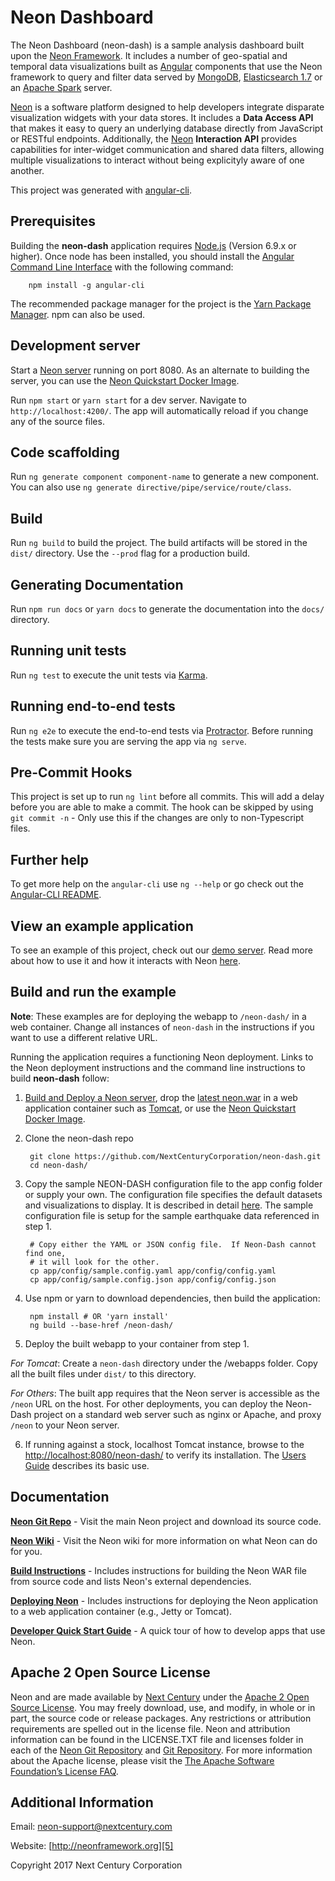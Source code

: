 # Neon Dashboard
The Neon Dashboard (neon-dash) is a sample analysis dashboard built upon the [Neon Framework][5]. It includes a number of geo-spatial and temporal data visualizations built as [Angular][13] components that use the Neon framework to query and filter data served by [MongoDB][8], [Elasticsearch 1.7][14] or an [Apache Spark][9] server. 

[Neon][5] is a software platform designed to help developers integrate disparate visualization widgets with your data stores. It includes a **Data Access API** that makes it easy to query an underlying database directly from JavaScript or RESTful endpoints. Additionally, the [Neon][5] **Interaction API** provides capabilities for inter-widget communication and shared data filters, allowing multiple visualizations to interact without being explicityly aware of one another.

This project was generated with [angular-cli][ng-cli].

## Prerequisites
Building the **neon-dash** application requires [Node.js][Node.js] (Version 6.9.x or higher).  Once node has been installed, you should install the [Angular Command Line Interface][ng-cli] with the following command: 

		npm install -g angular-cli

The recommended package manager for the project is the [Yarn Package Manager][yarn]. npm can also be used.

## Development server

Start a [Neon server][neon] running on port 8080. As an alternate to building the server, you can use the [Neon Quickstart Docker Image][neon-quickstart].

Run `npm start` or `yarn start` for a dev server. Navigate to `http://localhost:4200/`. The app will automatically reload if you change any of the source files.

## Code scaffolding

Run `ng generate component component-name` to generate a new component. You can also use `ng generate directive/pipe/service/route/class`.

## Build

Run `ng build` to build the project. The build artifacts will be stored in the `dist/` directory. Use the `--prod` flag for a production build.

## Generating Documentation

Run `npm run docs` or `yarn docs` to generate the documentation into the `docs/` directory.

## Running unit tests

Run `ng test` to execute the unit tests via [Karma](https://karma-runner.github.io).

## Running end-to-end tests

Run `ng e2e` to execute the end-to-end tests via [Protractor](http://www.protractortest.org/). 
Before running the tests make sure you are serving the app via `ng serve`.

## Pre-Commit Hooks

This project is set up to run `ng lint` before all commits. This will add a delay before you are able to make a commit.
The hook can be skipped by using `git commit -n` - Only use this if the changes are only to non-Typescript files.

## Further help

To get more help on the `angular-cli` use `ng --help` or go check out the [Angular-CLI README](https://github.com/angular/angular-cli/blob/master/README.md).

## View an example application
To see an example of this project, check out our [demo server](http://demo.neonframework.org/neon-gtd/app/#). Read more about how to use it and how it interacts with Neon [here][neon-dash-guide].

## Build and run the example

**Note**: These examples are for deploying the webapp to `/neon-dash/` in a web container.
Change all instances of `neon-dash` in the instructions if you want to use a different relative URL.

Running the application requires a functioning Neon deployment.  Links to the Neon deployment instructions and the command line instructions to build **neon-dash** follow:

1. [Build and Deploy a Neon server][2], drop the [latest neon.war][neon-war] in a web application container such as [Tomcat][tomcat], or use the [Neon Quickstart Docker Image][neon-quickstart].

2. Clone the neon-dash repo

        git clone https://github.com/NextCenturyCorporation/neon-dash.git
        cd neon-dash/
        
3. Copy the sample NEON-DASH configuration file to the app config folder or supply your own.  The configuration file specifies the default datasets and visualizations to display.  It is described in detail [here][15].  The sample configuration file is setup for the sample earthquake data referenced in step 1.

        # Copy either the YAML or JSON config file.  If Neon-Dash cannot find one, 
        # it will look for the other.  
        cp app/config/sample.config.yaml app/config/config.yaml
        cp app/config/sample.config.json app/config/config.json

4. Use npm or yarn to download dependencies, then build the application:

        npm install # OR 'yarn install'
        ng build --base-href /neon-dash/

5. Deploy the built webapp to your container from step 1.

*For Tomcat*: Create a `neon-dash` directory under the <apache-tomcat>/webapps folder. Copy all the built files under `dist/` to this directory.

*For Others*: The built app requires that the Neon server is accessible as the `/neon` URL on the host. For other deployments, you can deploy the Neon-Dash project on a standard web server such as nginx or Apache, and proxy `/neon` to your Neon server.

6. If running against a stock, localhost Tomcat instance, browse to the [http://localhost:8080/neon-dash/][neon-dash-localhost] to verify its installation.  The [Users Guide][neon-dash-guide] describes its basic use.

[neon-dash-localhost]: http://localhost:8080/neon-dash/
[neon-dash-guide]: https://github.com/NextCenturyCorporation/neon-dash/wiki/Neon-Dashboard-User-Guide

## Documentation

**[Neon Git Repo][6]** - Visit the main Neon project and download its source code.

**[Neon Wiki][1]** - Visit the Neon wiki for more information on what Neon can do for you.

**[Build Instructions][2]** - Includes instructions for building the Neon WAR file from source code and lists Neon's external dependencies.

**[Deploying Neon][3]** - Includes instructions for deploying the Neon application to a web application container (e.g., Jetty or Tomcat).

**[Developer Quick Start Guide][4]** - A quick tour of how to develop apps that use Neon.

## Apache 2 Open Source License

Neon and  are made available by [Next Century][18] under the [Apache 2 Open Source License][16]. You may freely download, use, and modify, in whole or in part, the source code or release packages. Any restrictions or attribution requirements are spelled out in the license file. Neon and  attribution information can be found in the LICENSE.TXT file and licenses folder in each of the [Neon Git Repository][neon] and [ Git Repository][neon-dash]. For more information about the Apache license, please visit the [The Apache Software Foundation’s License FAQ][17].

## Additional Information

Email: neon-support@nextcentury.com

Website: [http://neonframework.org][5]

Copyright 2017 Next Century Corporation

[neon]: https://github.com/NextCenturyCorporation/neon
[neon-dash]: https://github.com/NextCenturyCorporation/neon-dash
[neon-quickstart]: https://hub.docker.com/r/nextcentury/neon-quickstart/
[neon-war]: https://s3.amazonaws.com/neonframework.org/neon/versions/latest/neon.war
[ng-cli]: https://github.com/angular/angular-cli
[Node.js]: https://nodejs.org/en/
[tomcat]: http://tomcat.apache.org/
[yarn]: https://yarnpkg.com/

[1]: https://github.com/NextCenturyCorporation/neon/wiki
[2]: https://github.com/NextCenturyCorporation/neon/wiki/Build-Instructions
[3]: https://github.com/NextCenturyCorporation/neon/wiki/Deploying-Neon
[4]: https://github.com/NextCenturyCorporation/neon#quick-start-build-and-run-the-example
[5]: http://neonframework.org
[6]: http://github.com/NextCenturyCorporation/neon
[7]: http://www.owfgoss.org
[8]: http://www.mongodb.org
[9]: http://spark.apache.org/
[10]: https://www.npmjs.org/
[11]: http://gruntjs.com/
[12]: http://bower.io/
[13]: https://angularjs.org/
[14]: https://www.elastic.co/products/elasticsearch
[15]: https://github.com/NextCenturyCorporation/neon-dash/wiki/Neon-Dashboard-Configuration-Guide
[16]: http://www.apache.org/licenses/LICENSE-2.0.txt
[17]: http://www.apache.org/foundation/license-faq.html
[18]: http://www.nextcentury.com

